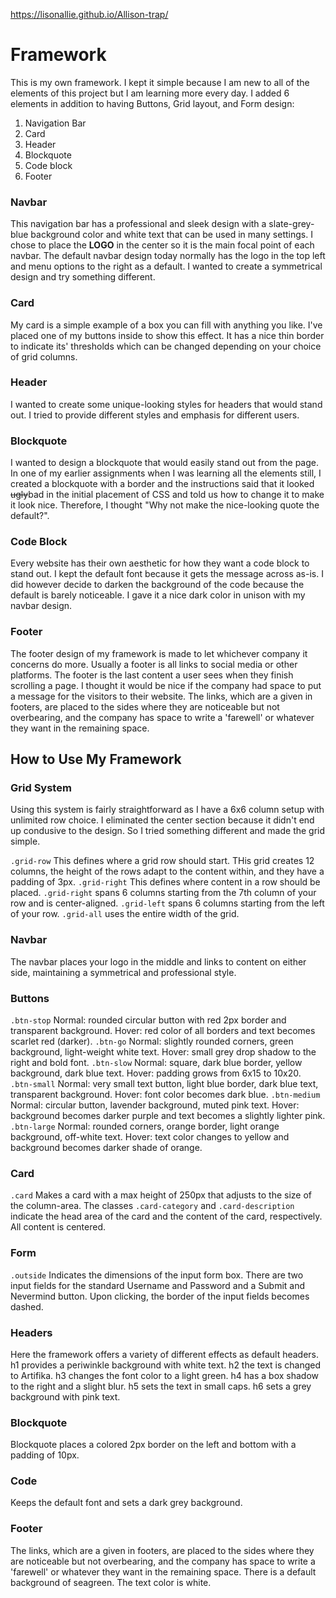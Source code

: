 https://lisonallie.github.io/Allison-trap/


# Framework

This is my own framework. I kept it simple because I am new to all of the elements of this project but I am learning more every day. I added 6 elements in addition to having Buttons, Grid layout, and Form design:
1. Navigation Bar
2. Card
3. Header
4. Blockquote
5. Code block
6. Footer

### Navbar

This navigation bar has a professional and sleek design with a slate-grey-blue background color and white text that can be used in many settings. I chose to place the **LOGO** in the center so it is the main focal point of each navbar. The default navbar design today normally has the logo in the top left and menu options to the right as a default. I wanted to create a symmetrical design and try something different.

### Card

My card is a simple example of a box you can fill with anything you like. I've placed one of my buttons inside to show this effect. It has a nice thin border to indicate its' thresholds which can be changed depending on your choice of grid columns.

### Header

I wanted to create some unique-looking styles for headers that would stand out. I tried to provide different styles and emphasis for different users.

### Blockquote

I wanted to design a blockquote that would easily stand out from the page. In one of my earlier assignments when I was learning all the elements still, I created a blockquote with a border and the instructions said that it looked ~~ugly~~bad in the initial placement of CSS and told us how to change it to make it look nice. Therefore, I thought "Why not make the nice-looking quote the default?".

### Code Block

Every website has their own aesthetic for how they want a code block to stand out. I kept the default font because it gets the message across as-is. I did however decide to darken the background of the code because the default is barely noticeable. I gave it a nice dark color in unison with my navbar design.

### Footer

The footer design of my framework is made to let whichever company it concerns do more. Usually a footer is all links to social media or other platforms. The footer is the last content a user sees when they finish scrolling a page. I thought it would be nice if the company had space to put a message for the visitors to their website. The links, which are a given in footers, are placed to the sides where they are noticeable but not overbearing, and the company has space to write a 'farewell' or whatever they want in the remaining space.


## How to Use My Framework

### Grid System

Using this system is fairly straightforward as I have a 6x6 column setup with unlimited row choice. I eliminated the center section because it didn't end up condusive to the design. So I tried something different and made the grid simple.

`.grid-row` This defines where a grid row should start. THis grid creates 12 columns, the height of the rows adapt to the content within, and they have a padding of 3px.
`.grid-right` This defines where content in a row should be placed. `.grid-right` spans 6 columns starting from the 7th column of your row and is center-aligned.
`.grid-left` spans 6 columns starting from the left of your row.
`.grid-all` uses the entire width of the grid.

### Navbar

The navbar places your logo in the middle and links to content on either side, maintaining a symmetrical and professional style.

### Buttons

`.btn-stop` Normal: rounded circular button with red 2px border and transparent background. 
Hover: red color of all borders and text becomes scarlet red (darker).
`.btn-go` Normal: slightly rounded corners, green background, light-weight white text. 
Hover: small grey drop shadow to the right and bold font.
`.btn-slow` Normal: square, dark blue border, yellow background, dark blue text. 
Hover: padding grows from 6x15 to 10x20.
`.btn-small` Normal: very small text button, light blue border, dark blue text, transparent background. 
Hover: font color becomes dark blue.
`.btn-medium` Normal: circular button, lavender background, muted pink text. 
Hover: background becomes darker purple and text becomes a slightly lighter pink.
`.btn-large` Normal: rounded corners, orange border, light orange background, off-white text. 
Hover: text color changes to yellow and background becomes darker shade of orange.

### Card

`.card` Makes a card with a max height of 250px that adjusts to the size of the column-area. The classes `.card-category` and `.card-description` indicate the head area of the card and the content of the card, respectively. All content is centered.

### Form

`.outside` Indicates the dimensions of the input form box. There are two input fields for the standard Username and Password and a Submit and Nevermind button. Upon clicking, the border of the input fields becomes dashed.

### Headers

Here the framework offers a variety of different effects as default headers. h1 provides a periwinkle background with white text. h2 the text is changed to Artifika. h3 changes the font color to a light green. h4 has a box shadow to the right and a slight blur. h5 sets the text in small caps. h6 sets a grey background with pink text.

### Blockquote

Blockquote places a colored 2px border on the left and bottom with a padding of 10px.

### Code

Keeps the default font and sets a dark grey background.

### Footer

The links, which are a given in footers, are placed to the sides where they are noticeable but not overbearing, and the company has space to write a 'farewell' or whatever they want in the remaining space. There is a default background of seagreen. The text color is white.
